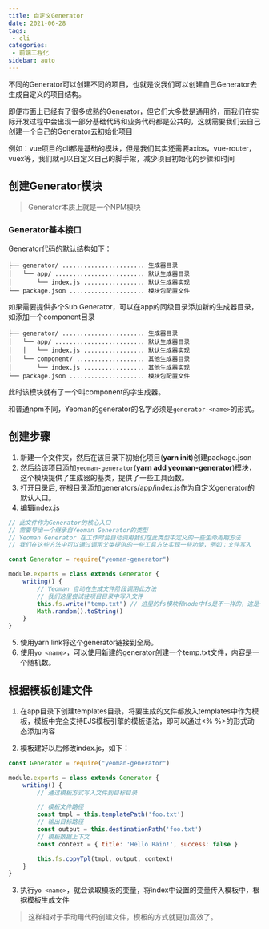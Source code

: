 ```yaml
---
title: 自定义Generator
date: 2021-06-28
tags:
 - cli
categories:
 - 前端工程化
sidebar: auto
---
```


不同的Generator可以创建不同的项目，也就是说我们可以创建自己Generator去生成自定义的项目结构。

即便市面上已经有了很多成熟的Generator，但它们大多数是通用的，而我们在实际开发过程中会出现一部分基础代码和业务代码都是公共的，这就需要我们去自己创建一个自己的Generator去初始化项目

例如：vue项目的cli都是基础的模块，但是我们其实还需要axios，vue-router，vuex等，我们就可以自定义自己的脚手架，减少项目初始化的步骤和时间

## 创建Generator模块

> Generator本质上就是一个NPM模块

### Generator基本接口

Generator代码的默认结构如下：
```
├── generator/ ....................... 生成器目录
│   └── app/ ......................... 默认生成器目录
│       └── index.js ................. 默认生成器实现
└── package.json ..................... 模块包配置文件
```
如果需要提供多个Sub Generator，可以在app的同级目录添加新的生成器目录，如添加一个component目录
```
├── generator/ ....................... 生成器目录
│   └── app/ ......................... 默认生成器目录
│   │   └── index.js ................. 默认生成器实现
│   └── component/ ................... 其他生成器目录
│       └── index.js ................. 其他生成器实现
└── package.json ..................... 模块包配置文件
```
此时该模块就有了一个叫component的字生成器。

和普通npm不同，Yeoman的generator的名字必须是`generator-<name>`的形式。

## 创建步骤

1. 新建一个文件夹，然后在该目录下初始化项目(**yarn init**)创建package.json
2. 然后给该项目添加`yeoman-generator`(**yarn add yeoman-generator**)模块，这个模块提供了生成器的基类，提供了一些工具函数。
3. 打开目录后, 在根目录添加generators/app/index.js作为自定义generator的默认入口。
4. 编辑index.js
```javaScript
// 此文件作为Generator的核心入口
// 需要导出一个继承自Yeoman Generator的类型
// Yeoman Generator 在工作时会自动调用我们在此类型中定义的一些生命周期方法
// 我们在这些方法中可以通过调用父类提供的一些工具方法实现一些功能，例如：文件写入

const Generator = require("yeoman-generator")

module.exports = class extends Generator {
    writing() {
        // Yeoman 自动在生成文件阶段调用此方法
        // 我们这里尝试往项目目录中写入文件
        this.fs.write("temp.txt") // 这里的fs模块和node中fs是不一样的，这是一个高度封装的fs模块，相对于原生的
        Math.random().toString()
    }
}
```
5. 使用yarn link将这个generator链接到全局。
5. 使用`yo <name>`，可以使用新建的generator创建一个temp.txt文件，内容是一个随机数。

## 根据模板创建文件

1. 在app目录下创建templates目录，将要生成的文件都放入templates中作为模板，模板中完全支持EJS模板引擎的模板语法，即可以通过<% %>的形式动态添加内容

2. 模板建好以后修改index.js，如下：
```javaScript
const Generator = require("yeoman-generator")

module.exports = class extends Generator {
    writing() {
        // 通过模板方式写入文件到目标目录

        // 模板文件路径
        const tmpl = this.templatePath('foo.txt')
        // 输出目标路径
        const output = this.destinationPath('foo.txt')
        // 模板数据上下文
        const context = { title: 'Hello Rain!', success: false }

        this.fs.copyTpl(tmpl, output, context)
    }
}
```
3. 执行`yo <name>`，就会读取模板的变量，将index中设置的变量传入模板中，根据模板生成文件
> 这样相对于手动用代码创建文件，模板的方式就更加高效了。

